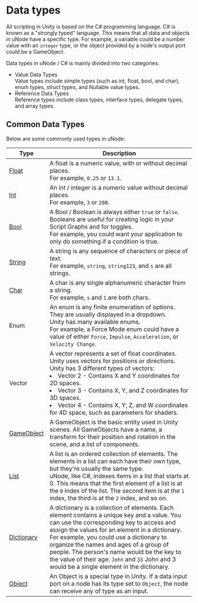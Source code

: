 # Data types

All scripting in Unity is based on the C# programming language. C# is known as a "strongly typed" language. This means that all data and objects in uNode have a specific type. For example, a variable could be a number value with an `integer` type, or the object provided by a node's output port could be a GameObject.

Data types in uNode / C# is mainly divided into two categories:

- Value Data Types<br>
  Value types include simple types (such as int, float, bool, and char), enum types, struct types, and Nullable value types.
- Reference Data Types<br>
  Reference types include class types, interface types, delegate types, and array types.

## Common Data Types

Below are some commonly used types in uNode:


| Type       | Description                                                                                                                                                                                                                                                                                                                                                                                                                        |
| ------------ | ------------------------------------------------------------------------------------------------------------------------------------------------------------------------------------------------------------------------------------------------------------------------------------------------------------------------------------------------------------------------------------------------------------------------------------ |
| [Float](https://docs.microsoft.com/dotnet/csharp/language-reference/builtin-types/floating-point-numeric-types)      | A float is a numeric value, with or without decimal places.<br />For example, `0.25` or `13.1`.                                                                                                                                                                                                                                                                                                                                    |
| [Int](https://docs.microsoft.com/dotnet/csharp/language-reference/builtin-types/integral-numeric-types)        | An int / integer is a numeric value without decimal places.<br />For example, `3` or `200`.                                                                                                                                                                                                                                                                                                                                        |
| [Bool](https://docs.microsoft.com/dotnet/csharp/language-reference/builtin-types/bool)       | A Bool / Boolean is always either `true` or `false`. Booleans are useful for creating logic in your Script Graphs and for toggles.<br>For example, you could want your application to only do something if a condition is true.                                                                                                                                                                                                     |
| [String](https://docs.microsoft.com/dotnet/csharp/language-reference/builtin-types/reference-types#the-string-type)     | A string is any sequence of characters or piece of text.<br />For example, `string`, `string123`, and `s` are all strings.                                                                                                                                                                                                                                                                                                         |
| [Char](https://docs.microsoft.com/dotnet/csharp/language-reference/builtin-types/char)       | A char is any single alphanumeric character from a string.<br />For example, `s` and `1` are both chars.                                                                                                                                                                                                                                                                                                                           |
| Enum       | An enum is any finite enumeration of options.<br />They are usually displayed in a dropdown.<br />Unity has many available enums. <br />For example, a Force Mode enum could have a value of either `Force`, `Impulse`, `Acceleration`, or `Velocity Change`.                                                                                                                                                                      |
| Vector     | A vector represents a set of float coordinates. Unity uses vectors for positions or directions.<br />Unity has 3 different types of vectors:<br> <li>Vector 2 - Contains X and Y coordinates for 2D spaces.</li><li>Vector 3 - Contains X, Y, and Z coordinates for 3D spaces. </li><li>Vector 4 - Contains X, Y, Z, and W coordinates for 4D space, such as parameters for shaders.</li>                                                      |
| [GameObject](https://docs.unity3d.com/ScriptReference/GameObject.html) | A GameObject is the basic entity used in Unity scenes. All GameObjects have a name, a transform for their position and rotation in the scene, and a list of components.                                                                                                                                                                                                                                                            |
| [List](https://docs.microsoft.com/dotnet/api/system.collections.generic.list-1?view=net-6.0)       | A list is an ordered collection of elements. The elements in a list can each have their own type, but they're usually the same type.<br />uNode, like C#, indexes items in a list that starts at 0. This means that the first element of a list is at the `0` index of the list. The second item is at the `1` index, the third is at the `2` index, and so on.                                                                    |
| [Dictionary](https://docs.microsoft.com/dotnet/api/system.collections.generic.dictionary-2?view=net-6.0) | A dictionary is a collection of elements. Each element contains a unique key and a value. You can use the corresponding key to access and assign the values for an element in a dictionary.<br />For example, you could use a dictionary to organize the names and ages of a group of people. The person's name would be the key to the value of their age: `John` and `33` John and 3 would be a single element in the dictionary. |
| [Object](https://docs.microsoft.com/dotnet/csharp/language-reference/builtin-types/reference-types#the-object-type)     | An Object is a special type in Unity. If a data input port on a node has its type set to `Object`, the node can receive any of type as an input.                                                                                                                                                                                                                                                                                    |
